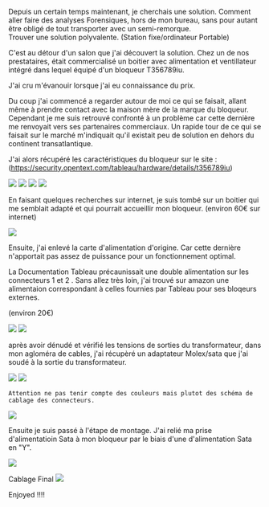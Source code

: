Depuis un certain temps maintenant, je cherchais une solution. Comment aller faire des analyses Forensiques, hors de mon bureau, sans pour autant être obligé de tout transporter avec un semi-remorque.       
Trouver une solution polyvalente. (Station fixe/ordinateur Portable)

C'est au détour d'un salon que j'ai découvert la solution. Chez un de nos prestataires, était commercialisé un boitier avec alimentation et ventillateur intégré dans lequel équipé d'un bloqueur T356789iu.                 

J'ai cru m'évanouir lorsque j'ai eu connaissance du prix. 


Du coup j'ai commencé a regarder autour de moi ce qui se faisait, allant même à prendre contact avec  la maison mère de la marque du bloqueur. Cependant je me suis retrouvé confronté à un problème car cette dernière me renvoyait vers ses partenaires commerciaux. 
Un rapide tour de ce qui se faisait sur le marché m'indiquait qu'il existait peu de solution en dehors du continent transatlantique. 

J'ai alors récupéré les caractéristiques du bloqueur sur le site : (https://security.opentext.com/tableau/hardware/details/t356789iu)

<img src="../main/Pasted image 20230308112143.png"/>


<img src="../main/Pasted image 20230308131038.png"/>

<img src="../main/Pasted image 20230308151257.png"/>

<img src="../main/Pasted image 20230308131049.png"/>



En faisant quelques recherches sur internet, je suis tombé sur un boitier qui me semblait adapté et qui pourrait accueillir mon bloqueur. 
(environ 60€ sur internet)




<img src="../main/Pasted image 20230308130428.png"/>


Ensuite, j'ai enlevé la carte d'alimentation d'origine. Car cette dernière n'apportait pas assez de puissance pour un fonctionnement optimal.

La Documentation Tableau précaunissait une double alimentation sur les connecteurs 1 et 2 .  Sans allez très loin, j'ai trouvé sur amazon une alimentaion correspondant à celles fournies par Tableau pour ses bloqeurs externes.

(environ 20€)



<img src="../main/Pasted image 20230308151523.png"/>



<img src="../main/Pasted image 20230308132042.png"/>




après avoir dénudé et vérifié les tensions de sorties du transformateur, dans mon agloméra de cables, j'ai récupèré un adaptateur Molex/sata que j'ai soudé à la sortie du transformateur. 



<img src="../main/Pasted image 20230308131156.png"/>

<img src="../main/Pasted image 20230308131852.png"/>


```
Attention ne pas tenir compte des couleurs mais plutot des schéma de cablage des connecteurs. 
```
<img src="../main/Pasted image 20230308152206.png"/>


Ensuite je suis passé à l'étape de montage. 
J'ai relié ma prise d'alimentatioin Sata à mon bloqueur par le biais d'une d'alimentation Sata en "Y". 

<img src="../main/Pasted image 20230308112505.png"/>




Cablage Final 
<img src="../main/Pasted image 20230308154904.png"/>


Enjoyed !!!!
